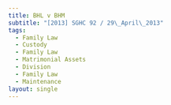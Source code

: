 ```yaml
---
title: BHL v BHM
subtitle: "[2013] SGHC 92 / 29\_April\_2013"
tags:
  - Family Law
  - Custody
  - Family Law
  - Matrimonial Assets
  - Division
  - Family Law
  - Maintenance
layout: single
---
```


